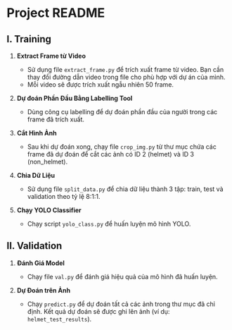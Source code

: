 # Project README

## I. Training

1. **Extract Frame từ Video**
   - Sử dụng file `extract_frame.py` để trích xuất frame từ video. Bạn cần thay đổi đường dẫn video trong file cho phù hợp với dự án của mình.
   - Mỗi video sẽ được trích xuất ngẫu nhiên 50 frame.



2. **Dự đoán Phần Đầu Bằng Labelling Tool**
   - Dùng công cụ labelling để dự đoán phần đầu của người trong các frame đã trích xuất.

3. **Cắt Hình Ảnh**
   - Sau khi dự đoán xong, chạy file `crop_img.py` từ thư mục chứa các frame đã dự đoán để cắt các ảnh có ID 2 (helmet) và ID 3 (non_helmet).

4. **Chia Dữ Liệu**
   - Sử dụng file `split_data.py` để chia dữ liệu thành 3 tập: train, test và validation theo tỷ lệ 8:1:1.


5. **Chạy YOLO Classifier**
   - Chạy script `yolo_class.py` để huấn luyện mô hình YOLO.


## II. Validation

1. **Đánh Giá Model**
   - Chạy file `val.py` để đánh giá hiệu quả của mô hình đã huấn luyện.


2. **Dự Đoán trên Ảnh**
   - Chạy `predict.py` để dự đoán tất cả các ảnh trong thư mục đã chỉ định. Kết quả dự đoán sẽ được ghi lên ảnh (ví dụ: `helmet_test_results`).
